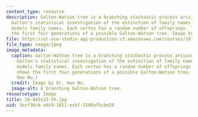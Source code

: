 ```yaml
---
content_type: resource
description: Galton-Watson tree is a branching stochastic process arising from Fracis
  Galton's statistical investigation of the extinction of family names. The process
  models family names. Each vertex has a random number of offsprings. The figure shows
  the first four generations of a possible Galton-Watson tree. Image by Dr. Hao Wu.
file: https://ol-ocw-studio-app-production.s3.amazonaws.com/courses/18-445-introduction-to-stochastic-processes-spring-2015/3ecf36cbadc91011ecbf3198af5cbe20_18-445s15-th.jpg
file_type: image/jpeg
image_metadata:
  caption: Galton-Watson tree is a branching stochastic process arising from Fracis
    Galton's statistical investigation of the extinction of family names. The process
    models family names. Each vertex has a random number of offsprings. The figure
    shows the first four generations of a possible Galton-Watson tree. (Image by Dr.
    Hao Wu.)
  credit: Image by Dr. Hao Wu.
  image-alt: A branching Galton-Watson tree.
resourcetype: Image
title: 18-445s15-th.jpg
uid: 3ecf36cb-adc9-1011-ecbf-3198af5cbe20
---
```

